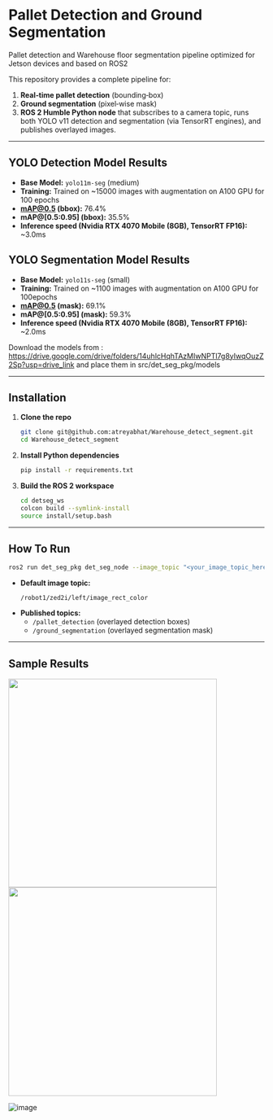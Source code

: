 # Pallet Detection and Ground Segmentation
Pallet detection and Warehouse floor segmentation pipeline optimized for Jetson devices and based on ROS2

This repository provides a complete pipeline for:
1. **Real‑time pallet detection** (bounding‑box)  
2. **Ground segmentation** (pixel‑wise mask)  
3. **ROS 2 Humble Python node** that subscribes to a camera topic, runs both YOLO v11 detection and segmentation (via TensorRT engines), and publishes overlayed images.

---

## YOLO Detection Model Results

- **Base Model:** `yolo11m-seg` (medium)
- **Training:** Trained on ~15000 images with augmentation on A100 GPU for 100 epochs
- **mAP@0.5 (bbox):** 76.4%  
- **mAP@[0.5:0.95] (bbox):** 35.5%  
- **Inference speed (Nvidia RTX 4070 Mobile (8GB), TensorRT FP16):** ~3.0ms


## YOLO Segmentation Model Results

- **Base Model:** `yolo11s-seg` (small) 
- **Training:** Trained on ~1100 images with augmentation on A100 GPU for 100epochs
- **mAP@0.5 (mask):** 69.1%  
- **mAP@[0.5:0.95] (mask):** 59.3%   
- **Inference speed (Nvidia RTX 4070 Mobile (8GB), TensorRT FP16):** ~2.0ms

Download the models from : https://drive.google.com/drive/folders/14uhlcHqhTAzMIwNPTl7g8yIwqOuzZ2Sp?usp=drive_link and place them in src/det_seg_pkg/models


---

## Installation

1. **Clone the repo**  
   ```bash
   git clone git@github.com:atreyabhat/Warehouse_detect_segment.git
   cd Warehouse_detect_segment
   ```

2. **Install Python dependencies**  
   ```bash
   pip install -r requirements.txt
   ```

3. **Build the ROS 2 workspace**  
   ```bash
   cd detseg_ws
   colcon build --symlink-install
   source install/setup.bash
   ```

---

## How To Run

```bash
ros2 run det_seg_pkg det_seg_node --image_topic "<your_image_topic_here>"
```

- **Default image topic:**  
  ```
  /robot1/zed2i/left/image_rect_color
  ```
- **Published topics:**  
  - `/pallet_detection` (overlayed detection boxes)  
  - `/ground_segmentation` (overlayed segmentation mask)

---

## Sample Results

<img src="https://github.com/user-attachments/assets/9faf20f6-3c68-4adb-8858-12fa3695e2b8" width="410"/>
<img src="https://github.com/user-attachments/assets/c773f7ed-2e1b-4f4c-8921-0a99661d58f9" width="410"/>


![image](https://github.com/user-attachments/assets/247fad8e-51c8-410a-89e2-6cba8aab6825)







